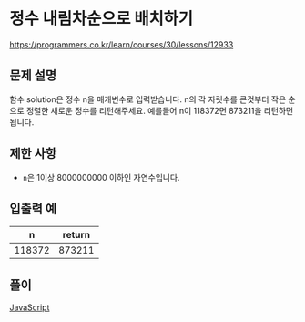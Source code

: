 # 정수 내림차순으로 배치하기

https://programmers.co.kr/learn/courses/30/lessons/12933

## 문제 설명

함수 solution은 정수 n을 매개변수로 입력받습니다. n의 각 자릿수를 큰것부터 작은 순으로 정렬한 새로운 정수를 리턴해주세요. 예를들어 n이 118372면 873211을 리턴하면 됩니다.

## 제한 사항

* `n`은 1이상 8000000000 이하인 자연수입니다.

## 입출력 예

| n      | return |
| ------ | ------ |
| 118372 | 873211 |

## 풀이

[JavaScript](./SortDigitDesc.js)